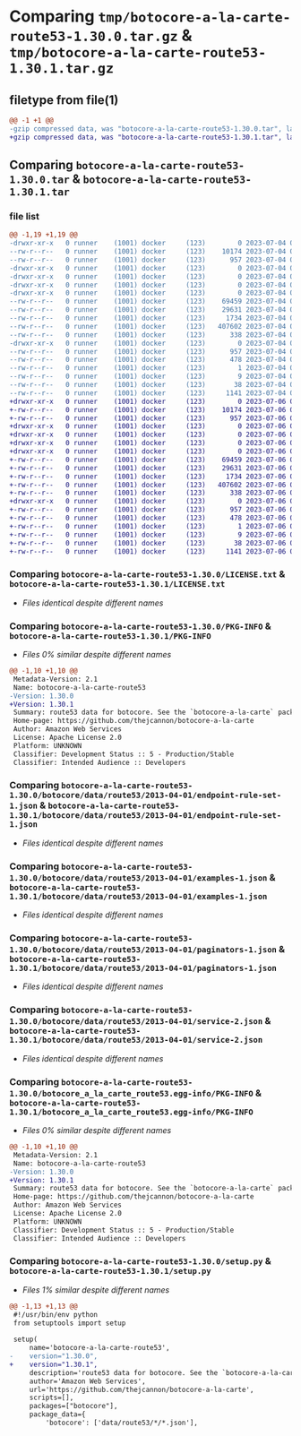# Comparing `tmp/botocore-a-la-carte-route53-1.30.0.tar.gz` & `tmp/botocore-a-la-carte-route53-1.30.1.tar.gz`

## filetype from file(1)

```diff
@@ -1 +1 @@
-gzip compressed data, was "botocore-a-la-carte-route53-1.30.0.tar", last modified: Tue Jul  4 01:44:59 2023, max compression
+gzip compressed data, was "botocore-a-la-carte-route53-1.30.1.tar", last modified: Thu Jul  6 01:45:26 2023, max compression
```

## Comparing `botocore-a-la-carte-route53-1.30.0.tar` & `botocore-a-la-carte-route53-1.30.1.tar`

### file list

```diff
@@ -1,19 +1,19 @@
-drwxr-xr-x   0 runner    (1001) docker     (123)        0 2023-07-04 01:44:59.062819 botocore-a-la-carte-route53-1.30.0/
--rw-r--r--   0 runner    (1001) docker     (123)    10174 2023-07-04 01:44:58.000000 botocore-a-la-carte-route53-1.30.0/LICENSE.txt
--rw-r--r--   0 runner    (1001) docker     (123)      957 2023-07-04 01:44:59.062819 botocore-a-la-carte-route53-1.30.0/PKG-INFO
-drwxr-xr-x   0 runner    (1001) docker     (123)        0 2023-07-04 01:44:59.058819 botocore-a-la-carte-route53-1.30.0/botocore/
-drwxr-xr-x   0 runner    (1001) docker     (123)        0 2023-07-04 01:44:59.058819 botocore-a-la-carte-route53-1.30.0/botocore/data/
-drwxr-xr-x   0 runner    (1001) docker     (123)        0 2023-07-04 01:44:59.058819 botocore-a-la-carte-route53-1.30.0/botocore/data/route53/
-drwxr-xr-x   0 runner    (1001) docker     (123)        0 2023-07-04 01:44:59.062819 botocore-a-la-carte-route53-1.30.0/botocore/data/route53/2013-04-01/
--rw-r--r--   0 runner    (1001) docker     (123)    69459 2023-07-04 01:44:02.000000 botocore-a-la-carte-route53-1.30.0/botocore/data/route53/2013-04-01/endpoint-rule-set-1.json
--rw-r--r--   0 runner    (1001) docker     (123)    29631 2023-07-04 01:44:02.000000 botocore-a-la-carte-route53-1.30.0/botocore/data/route53/2013-04-01/examples-1.json
--rw-r--r--   0 runner    (1001) docker     (123)     1734 2023-07-04 01:44:02.000000 botocore-a-la-carte-route53-1.30.0/botocore/data/route53/2013-04-01/paginators-1.json
--rw-r--r--   0 runner    (1001) docker     (123)   407602 2023-07-04 01:44:02.000000 botocore-a-la-carte-route53-1.30.0/botocore/data/route53/2013-04-01/service-2.json
--rw-r--r--   0 runner    (1001) docker     (123)      338 2023-07-04 01:44:02.000000 botocore-a-la-carte-route53-1.30.0/botocore/data/route53/2013-04-01/waiters-2.json
-drwxr-xr-x   0 runner    (1001) docker     (123)        0 2023-07-04 01:44:59.062819 botocore-a-la-carte-route53-1.30.0/botocore_a_la_carte_route53.egg-info/
--rw-r--r--   0 runner    (1001) docker     (123)      957 2023-07-04 01:44:59.000000 botocore-a-la-carte-route53-1.30.0/botocore_a_la_carte_route53.egg-info/PKG-INFO
--rw-r--r--   0 runner    (1001) docker     (123)      478 2023-07-04 01:44:59.000000 botocore-a-la-carte-route53-1.30.0/botocore_a_la_carte_route53.egg-info/SOURCES.txt
--rw-r--r--   0 runner    (1001) docker     (123)        1 2023-07-04 01:44:59.000000 botocore-a-la-carte-route53-1.30.0/botocore_a_la_carte_route53.egg-info/dependency_links.txt
--rw-r--r--   0 runner    (1001) docker     (123)        9 2023-07-04 01:44:59.000000 botocore-a-la-carte-route53-1.30.0/botocore_a_la_carte_route53.egg-info/top_level.txt
--rw-r--r--   0 runner    (1001) docker     (123)       38 2023-07-04 01:44:59.062819 botocore-a-la-carte-route53-1.30.0/setup.cfg
--rw-r--r--   0 runner    (1001) docker     (123)     1141 2023-07-04 01:44:58.000000 botocore-a-la-carte-route53-1.30.0/setup.py
+drwxr-xr-x   0 runner    (1001) docker     (123)        0 2023-07-06 01:45:26.503139 botocore-a-la-carte-route53-1.30.1/
+-rw-r--r--   0 runner    (1001) docker     (123)    10174 2023-07-06 01:45:26.000000 botocore-a-la-carte-route53-1.30.1/LICENSE.txt
+-rw-r--r--   0 runner    (1001) docker     (123)      957 2023-07-06 01:45:26.503139 botocore-a-la-carte-route53-1.30.1/PKG-INFO
+drwxr-xr-x   0 runner    (1001) docker     (123)        0 2023-07-06 01:45:26.503139 botocore-a-la-carte-route53-1.30.1/botocore/
+drwxr-xr-x   0 runner    (1001) docker     (123)        0 2023-07-06 01:45:26.503139 botocore-a-la-carte-route53-1.30.1/botocore/data/
+drwxr-xr-x   0 runner    (1001) docker     (123)        0 2023-07-06 01:45:26.503139 botocore-a-la-carte-route53-1.30.1/botocore/data/route53/
+drwxr-xr-x   0 runner    (1001) docker     (123)        0 2023-07-06 01:45:26.503139 botocore-a-la-carte-route53-1.30.1/botocore/data/route53/2013-04-01/
+-rw-r--r--   0 runner    (1001) docker     (123)    69459 2023-07-06 01:44:40.000000 botocore-a-la-carte-route53-1.30.1/botocore/data/route53/2013-04-01/endpoint-rule-set-1.json
+-rw-r--r--   0 runner    (1001) docker     (123)    29631 2023-07-06 01:44:40.000000 botocore-a-la-carte-route53-1.30.1/botocore/data/route53/2013-04-01/examples-1.json
+-rw-r--r--   0 runner    (1001) docker     (123)     1734 2023-07-06 01:44:40.000000 botocore-a-la-carte-route53-1.30.1/botocore/data/route53/2013-04-01/paginators-1.json
+-rw-r--r--   0 runner    (1001) docker     (123)   407602 2023-07-06 01:44:40.000000 botocore-a-la-carte-route53-1.30.1/botocore/data/route53/2013-04-01/service-2.json
+-rw-r--r--   0 runner    (1001) docker     (123)      338 2023-07-06 01:44:40.000000 botocore-a-la-carte-route53-1.30.1/botocore/data/route53/2013-04-01/waiters-2.json
+drwxr-xr-x   0 runner    (1001) docker     (123)        0 2023-07-06 01:45:26.503139 botocore-a-la-carte-route53-1.30.1/botocore_a_la_carte_route53.egg-info/
+-rw-r--r--   0 runner    (1001) docker     (123)      957 2023-07-06 01:45:26.000000 botocore-a-la-carte-route53-1.30.1/botocore_a_la_carte_route53.egg-info/PKG-INFO
+-rw-r--r--   0 runner    (1001) docker     (123)      478 2023-07-06 01:45:26.000000 botocore-a-la-carte-route53-1.30.1/botocore_a_la_carte_route53.egg-info/SOURCES.txt
+-rw-r--r--   0 runner    (1001) docker     (123)        1 2023-07-06 01:45:26.000000 botocore-a-la-carte-route53-1.30.1/botocore_a_la_carte_route53.egg-info/dependency_links.txt
+-rw-r--r--   0 runner    (1001) docker     (123)        9 2023-07-06 01:45:26.000000 botocore-a-la-carte-route53-1.30.1/botocore_a_la_carte_route53.egg-info/top_level.txt
+-rw-r--r--   0 runner    (1001) docker     (123)       38 2023-07-06 01:45:26.503139 botocore-a-la-carte-route53-1.30.1/setup.cfg
+-rw-r--r--   0 runner    (1001) docker     (123)     1141 2023-07-06 01:45:26.000000 botocore-a-la-carte-route53-1.30.1/setup.py
```

### Comparing `botocore-a-la-carte-route53-1.30.0/LICENSE.txt` & `botocore-a-la-carte-route53-1.30.1/LICENSE.txt`

 * *Files identical despite different names*

### Comparing `botocore-a-la-carte-route53-1.30.0/PKG-INFO` & `botocore-a-la-carte-route53-1.30.1/PKG-INFO`

 * *Files 0% similar despite different names*

```diff
@@ -1,10 +1,10 @@
 Metadata-Version: 2.1
 Name: botocore-a-la-carte-route53
-Version: 1.30.0
+Version: 1.30.1
 Summary: route53 data for botocore. See the `botocore-a-la-carte` package for more info.
 Home-page: https://github.com/thejcannon/botocore-a-la-carte
 Author: Amazon Web Services
 License: Apache License 2.0
 Platform: UNKNOWN
 Classifier: Development Status :: 5 - Production/Stable
 Classifier: Intended Audience :: Developers
```

### Comparing `botocore-a-la-carte-route53-1.30.0/botocore/data/route53/2013-04-01/endpoint-rule-set-1.json` & `botocore-a-la-carte-route53-1.30.1/botocore/data/route53/2013-04-01/endpoint-rule-set-1.json`

 * *Files identical despite different names*

### Comparing `botocore-a-la-carte-route53-1.30.0/botocore/data/route53/2013-04-01/examples-1.json` & `botocore-a-la-carte-route53-1.30.1/botocore/data/route53/2013-04-01/examples-1.json`

 * *Files identical despite different names*

### Comparing `botocore-a-la-carte-route53-1.30.0/botocore/data/route53/2013-04-01/paginators-1.json` & `botocore-a-la-carte-route53-1.30.1/botocore/data/route53/2013-04-01/paginators-1.json`

 * *Files identical despite different names*

### Comparing `botocore-a-la-carte-route53-1.30.0/botocore/data/route53/2013-04-01/service-2.json` & `botocore-a-la-carte-route53-1.30.1/botocore/data/route53/2013-04-01/service-2.json`

 * *Files identical despite different names*

### Comparing `botocore-a-la-carte-route53-1.30.0/botocore_a_la_carte_route53.egg-info/PKG-INFO` & `botocore-a-la-carte-route53-1.30.1/botocore_a_la_carte_route53.egg-info/PKG-INFO`

 * *Files 0% similar despite different names*

```diff
@@ -1,10 +1,10 @@
 Metadata-Version: 2.1
 Name: botocore-a-la-carte-route53
-Version: 1.30.0
+Version: 1.30.1
 Summary: route53 data for botocore. See the `botocore-a-la-carte` package for more info.
 Home-page: https://github.com/thejcannon/botocore-a-la-carte
 Author: Amazon Web Services
 License: Apache License 2.0
 Platform: UNKNOWN
 Classifier: Development Status :: 5 - Production/Stable
 Classifier: Intended Audience :: Developers
```

### Comparing `botocore-a-la-carte-route53-1.30.0/setup.py` & `botocore-a-la-carte-route53-1.30.1/setup.py`

 * *Files 1% similar despite different names*

```diff
@@ -1,13 +1,13 @@
 #!/usr/bin/env python
 from setuptools import setup
 
 setup(
     name='botocore-a-la-carte-route53',
-    version="1.30.0",
+    version="1.30.1",
     description='route53 data for botocore. See the `botocore-a-la-carte` package for more info.',
     author='Amazon Web Services',
     url='https://github.com/thejcannon/botocore-a-la-carte',
     scripts=[],
     packages=["botocore"],
     package_data={
         'botocore': ['data/route53/*/*.json'],
```

